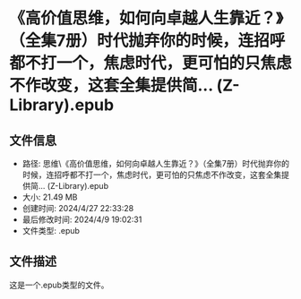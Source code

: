 ﻿# 《高价值思维，如何向卓越人生靠近？》（全集7册）时代抛弃你的时候，连招呼都不打一个，焦虑时代，更可怕的只焦虑不作改变，这套全集提供简... (Z-Library).epub

## 文件信息
- 路径: 思维\《高价值思维，如何向卓越人生靠近？》（全集7册）时代抛弃你的时候，连招呼都不打一个，焦虑时代，更可怕的只焦虑不作改变，这套全集提供简... (Z-Library).epub
- 大小: 21.49 MB
- 创建时间: 2024/4/27 22:33:28
- 最后修改时间: 2024/4/9 19:02:31
- 文件类型: .epub

## 文件描述
这是一个.epub类型的文件。

